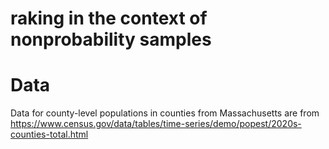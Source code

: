 # raking in the context of nonprobability samples

# Data

Data for county-level populations in counties from Massachusetts are from 
https://www.census.gov/data/tables/time-series/demo/popest/2020s-counties-total.html

